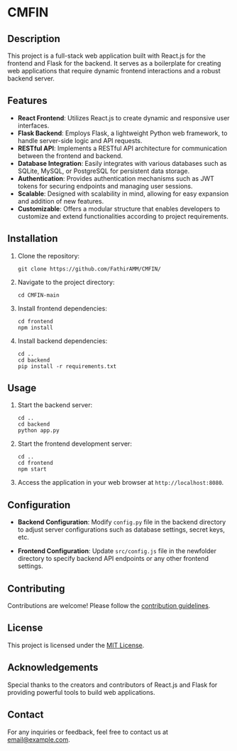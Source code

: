 # CMFIN

## Description

This project is a full-stack web application built with React.js for the frontend and Flask for the backend. It serves as a boilerplate for creating web applications that require dynamic frontend interactions and a robust backend server.

## Features

- **React Frontend**: Utilizes React.js to create dynamic and responsive user interfaces.
- **Flask Backend**: Employs Flask, a lightweight Python web framework, to handle server-side logic and API requests.
- **RESTful API**: Implements a RESTful API architecture for communication between the frontend and backend.
- **Database Integration**: Easily integrates with various databases such as SQLite, MySQL, or PostgreSQL for persistent data storage.
- **Authentication**: Provides authentication mechanisms such as JWT tokens for securing endpoints and managing user sessions.
- **Scalable**: Designed with scalability in mind, allowing for easy expansion and addition of new features.
- **Customizable**: Offers a modular structure that enables developers to customize and extend functionalities according to project requirements.
  
## Installation

1. Clone the repository:

    ```
    git clone https://github.com/FathirAMM/CMFIN/
    ```

2. Navigate to the project directory:

    ```
    cd CMFIN-main
    ```

3. Install frontend dependencies:

    ```
    cd frontend
    npm install
    ```

4. Install backend dependencies:

    ```
    cd ..
    cd backend
    pip install -r requirements.txt
    ```

## Usage

1. Start the backend server:

    ```
    cd ..
    cd backend
    python app.py
    ```

2. Start the frontend development server:

    ```
    cd ..
    cd frontend
    npm start
    ```

3. Access the application in your web browser at `http://localhost:8080`.

## Configuration

- **Backend Configuration**: Modify `config.py` file in the backend directory to adjust server configurations such as database settings, secret keys, etc.
  
- **Frontend Configuration**: Update `src/config.js` file in the newfolder directory to specify backend API endpoints or any other frontend settings.

## Contributing

Contributions are welcome! Please follow the [contribution guidelines](CONTRIBUTING.md).

## License

This project is licensed under the [MIT License](LICENSE).

## Acknowledgements

Special thanks to the creators and contributors of React.js and Flask for providing powerful tools to build web applications.

## Contact

For any inquiries or feedback, feel free to contact us at [email@example.com](mailto:celestialminds12345@outlook.com).
